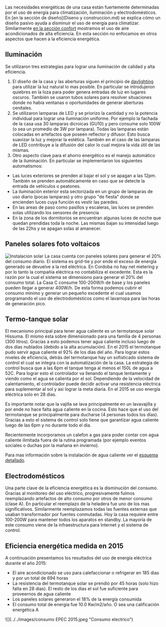Las necesidades energéticas de una casa están fuertemente determinadas por el uso de energía para climatización, iluminación y electrodomésticos. En [en la sección de diseño](Diseno y construccion.md) se explica cómo un diseño pasivo ayuda a disminuir el uso de energía para climatizar. Similarmente [en la sección confort](Confort.md#Temperatura_agradable) mostramos el uso de aire acondicionados de alta eficiencia. En esta sección no enfocamos en otros aspectos que hacen a la eficiencia energética.

## Iluminación
Se utilizaron tres estrategias para lograr una iluminación de calidad y alta eficiencia. 

1. El diseño de la casa y las aberturas siguen el principio de [daylighting](http://en.wikipedia.org/wiki/Daylighting) para utilizar la luz natural lo mas posible. En particular se introdujeron quiebres en la loza para poder genera entradas de luz en lugares oscuros. También se usaron tubos solares para resolver situaciones donde no había ventanas o oportunidades de generar aberturas cenitales.
1. Se utilizaron lamparas de LED y se priorizo la cantidad y no la potencia individual para lograr una iluminación uniforme. Por ejemplo la fachada de la casa usa 30 lamparas dicroicas (GU10) y pero consume solo 100W (o sea un promedio de 3W por lampara). Todas las lamparas están colocadas en artefactos que poseen reflector y difusor. Esto busca suavizar la luz y mejorar la estética. También en el caso de las lamparas de LED contribuye a la difusión del calor lo cual mejora la vida útil de las mismas.
1. Otro aspecto clave para el ahorro energético es el manejo automático de la iluminación. En particular se implementaron los siguientes automatismos:
  * Las luces exteriores se prenden al bajar el sol y se apagan a las 12pm. También se prenden automáticamente en caso que se detecte la entrada de vehículos o peatones.
  * La iluminación exterior esta sectorizada en un grupo de lamparas de uso diario (pocas lamparas) y otro grupo "de fiesta" donde se encienden luces cuya función es vestir las paredes.  
  * En las areas de paso como pasillos y escaleras, las luces se prenden solas utilizando los sensores de presencia
  * En la zona de los dormitorios se encuentran algunas luces de noche que quedan prendidas toda la noche. Las mismas bajan su intensidad luego de las 22hs y se apagan solas al amanecer.

## Paneles solares foto voltaicos
![](https://lh3.googleusercontent.com/qZA61zNbLtfgubkmfXmv7Cw2hf00gNrhr5Ai7q9IJxh7a9MyB7ub-FOpek4W2zT08BmZd4ti7omhtw=w2048-h1152-no "Instalacion solar")
La casa cuenta con paneles solares para generar el 20% del consumo diario. El sistema es grid-tie y por ende el exceso de energía generado se devuelve a la red eléctrica. En Cordoba no hay net metering y por lo tanto la compañía eléctrica no contabiliza el excedente. Esta es la razón por la cual el sistema se dimensiono para generar el 20% del consumo total. La Casa C consume 100-200W/h de base y los paneles pueden llegar a generar 400W/h. De esta forma podemos cubrir el consumo mínimo y generar un pequeño excedente el cual usamos programando el uso de electrodomésticos como el lavarropa para las horas de generación pico.
<!-- ![](https://lh3.googleusercontent.com/NyCO4svTipAgamcLQ5bEJBOe2xbtWAKBPa504R8Kr5dtUwJNIgPU9YU-qRaE_HI3yPixPmEmcL2JdQ=w874-h1552-no "Instalacion solar") -->


## Termo-tanque solar
El mecanismo principal para tener agua caliente es un termotanque solar Hissuma. El mismo esta sobre dimensionado para una familia de 4 personas (300 litros). Gracias a esto podemos tener agua caliente incluso luego de dos días nublados (debido a la alta acumulación). En el 2015 el termotanque pudo servir agua caliente el 92% de los dias del año. Para lograr estos niveles de eficiencia, detrás del termotanque hay un sofisticado sistema de control el cual se integra con la automatización de la casa. La estrategia de control busca que a las 6pm el tanque tenga al menos el 150L de agua a 52C. Para lograr esto el controlador va llenando el tanque lentamente y viendo como el agua se calienta por el sol. Dependiendo de la velocidad de calentamiento, el controlador puede decidir activar una resistencia eléctrica para suplementar al sol y asi lograr la meta diaria. En el 2015 se uso energía eléctrica solo en 28 dias.

Es importante notar que la vajilla se lava principalmente en un lavavajilla y por ende no hace falta agua caliente en la cocina. Esto hace que el uso del termotanque se principalmente para ducharse (4 personas todos los días). Gracias a esto el sistema de control solo tiene que garantizar agua caliente luego de las 6pm y no durante todo el dia.

Recientemente incorporamos un calefon a gas para poder contar con agua caliente ilimitada fuera de la rutina programada (por ejemplo eventos sociales o duchas por la mañana en invierno).

Para mas información sobre la instalación de agua caliente ver el [esquema detallado](../../uploads/Conexion%20termotanque%20-%20161002.pdf).


## Electrodomésticos
Una parte clave de la eficiencia energética es la disminución del consumo. Gracias al monitoreo del uso eléctrico, progresivamente fuimos reemplazando artefactos de alto consumo por otros de menor consumo (clase A). En particular el reemplazo de la heladera fue uno de los mas significativos. Similarmente reemplazamos todas las fuentes externas que usaban transformador por fuentes conmutadas. Hoy la casa requiere entre 100-200W para mantener todos los aparatos en standby. La mayoría de este consumo viene de la infraestructura para Internet y el sistema de control.

## Eficiencia energética medida en 2015
A continuación presentamos los resultados del uso de energía eléctrica durante el año 2015:

* El aire acondicionado se uso para calefaccionar o refrigerar en 185 dias y por un total de 694 horas
* La resistencia del termotanque solar se prendió por 45 horas (solo hizo falta en 28 dias). El resto de los dias el sol fue suficiente para proveernos de agua caliente
* Los paneles solares generaron el 18% de la energía consumida
* El consumo total de energia fue 10.0 Kw/m2/año. O sea una calificación energética A

![](../../images/consumo EPEC 2015.jpeg "Consumo electrico")
<!-- <img src="../../images/energia1.png" alt="Consumo detallado y generacion" style="width: 400px;"/> -->

